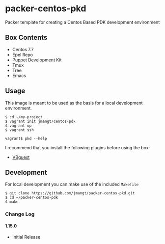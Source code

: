 # packer-centos-pkd

Packer template for creating a Centos Based PDK development environment

## Box Contents

* Centos 7.7
* Epel Repo
* Puppet Development Kit
* Tmux
* Tree
* Emacs

## Usage

This image is meant to be used as the basis for a local development environment. 

```
$ cd ~/my-project
$ vagrant init jmangt/centos-pdk
$ vagrant up
$ vagrant ssh

vagrant$ pkd --help
```

I recommend that you install the following plugins before using the box:

* [VBguest](https://github.com/dotless-de/vagrant-vbguest)

## Development

For local development you can make use of the included `Makefile`

```
$ git clone https://github.com/jmangt/packer-centos-pkd.git
$ cd ~/packer-centos-pdk
$ make
```

### Change Log

#### 1.15.0

* Initial Release